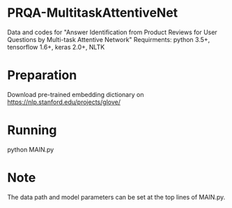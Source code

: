 # PRQA-MultitaskAttentiveNet
Data and codes for "Answer Identification from Product Reviews for User Questions by Multi-task Attentive Network"
Requirments: python 3.5+, tensorflow 1.6+, keras 2.0+, NLTK

# Preparation 
Download pre-trained embedding dictionary on https://nlp.stanford.edu/projects/glove/

# Running
python MAIN.py

# Note
The data path and model parameters can be set at the top lines of MAIN.py.
